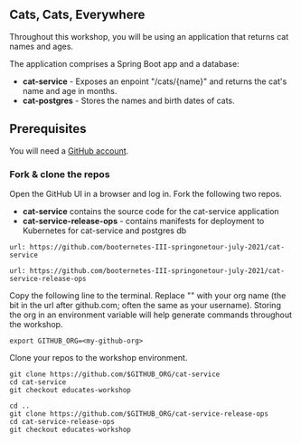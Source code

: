 ## Cats, Cats, Everywhere

Throughout this workshop, you will be using an application that returns cat names and ages.

The application comprises a Spring Boot app and a database:
- **cat-service** - Exposes an enpoint "/cats/{name}" and returns the cat's name and age in months.
- **cat-postgres** - Stores the names and birth dates of cats.

## Prerequisites

You will need a [GitHub account](https://github.com).

### Fork & clone the repos

Open the GitHub UI in a browser and log in.
Fork the following two repos.
- **cat-service** contains the source code for the cat-service application
- **cat-service-release-ops** - contains manifests for deployment to Kubernetes for cat-service and postgres db

```dashboard:open-url
url: https://github.com/booternetes-III-springonetour-july-2021/cat-service
```

```dashboard:open-url
url: https://github.com/booternetes-III-springonetour-july-2021/cat-service-release-ops
```
 
Copy the following line to the terminal.
Replace "<my-github-org>" with your org name (the bit in the url after github.com; often the same as your username).
Storing the org in an environment variable will help generate commands throughout the workshop.
```copy
export GITHUB_ORG=<my-github-org>
```

Clone your repos to the workshop environment.
```execute-1
git clone https://github.com/$GITHUB_ORG/cat-service
cd cat-service
git checkout educates-workshop

cd ..
git clone https://github.com/$GITHUB_ORG/cat-service-release-ops
cd cat-service-release-ops
git checkout educates-workshop
```
